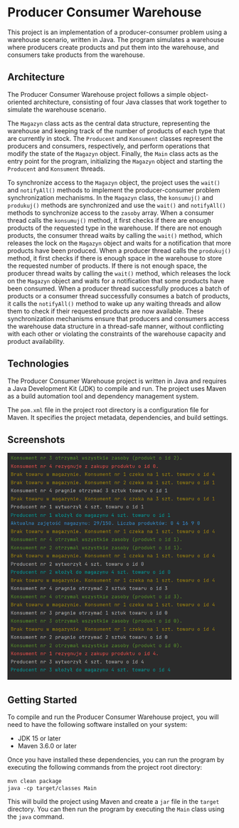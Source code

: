 # Producer Consumer Warehouse

This project is an implementation of a producer-consumer problem using a warehouse scenario, written in Java. The program simulates a warehouse where producers create products and put them into the warehouse, and consumers take products from the warehouse.

## Architecture

The Producer Consumer Warehouse project follows a simple object-oriented architecture, consisting of four Java classes that work together to simulate the warehouse scenario.

The `Magazyn` class acts as the central data structure, representing the warehouse and keeping track of the number of products of each type that are currently in stock. The `Producent` and `Konsument` classes represent the producers and consumers, respectively, and perform operations that modify the state of the `Magazyn` object. Finally, the `Main` class acts as the entry point for the program, initializing the `Magazyn` object and starting the `Producent` and `Konsument` threads.

To synchronize access to the `Magazyn` object, the project uses the `wait()` and `notifyAll()` methods to implement the producer-consumer problem synchronization mechanisms. In the `Magazyn` class, the `konsumuj()` and `produkuj()` methods are synchronized and use the `wait()` and `notifyAll()` methods to synchronize access to the `zasoby` array. When a consumer thread calls the `konsumuj()` method, it first checks if there are enough products of the requested type in the warehouse. If there are not enough products, the consumer thread waits by calling the `wait()` method, which releases the lock on the `Magazyn` object and waits for a notification that more products have been produced. When a producer thread calls the `produkuj()` method, it first checks if there is enough space in the warehouse to store the requested number of products. If there is not enough space, the producer thread waits by calling the `wait()` method, which releases the lock on the `Magazyn` object and waits for a notification that some products have been consumed. When a producer thread successfully produces a batch of products or a consumer thread successfully consumes a batch of products, it calls the `notifyAll()` method to wake up any waiting threads and allow them to check if their requested products are now available. These synchronization mechanisms ensure that producers and consumers access the warehouse data structure in a thread-safe manner, without conflicting with each other or violating the constraints of the warehouse capacity and product availability.

## Technologies

The Producer Consumer Warehouse project is written in Java and requires a Java Development Kit (JDK) to compile and run. The project uses Maven as a build automation tool and dependency management system.

The `pom.xml` file in the project root directory is a configuration file for Maven. It specifies the project metadata, dependencies, and build settings.

## Screenshots

![Main program screenshot](screenshots/main.png)

## Getting Started

To compile and run the Producer Consumer Warehouse project, you will need to have the following software installed on your system:

- JDK 15 or later
- Maven 3.6.0 or later

Once you have installed these dependencies, you can run the program by executing the following commands from the project root directory:

```
mvn clean package
java -cp target/classes Main
```

This will build the project using Maven and create a `jar` file in the `target` directory. You can then run the program by executing the `Main` class using the `java` command.